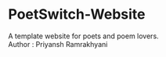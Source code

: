 # PoetSwitch-Website
A template website for poets and poem lovers.
<br/>
Author : Priyansh Ramrakhyani
